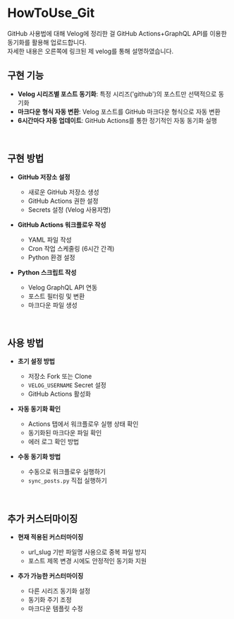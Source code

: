 # HowToUse_Git
GitHub 사용법에 대해 Velog에 정리한 걸 GitHub Actions+GraphQL API를 이용한 동기화를 활용해 업로드합니다.<br>
자세한 내용은 오른쪽에 링크된 제 velog를 통해 설명하였습니다.

## 구현 기능

- **Velog 시리즈별 포스트 동기화**: 특정 시리즈('github')의 포스트만 선택적으로 동기화
- **마크다운 형식 자동 변환**: Velog 포스트를 GitHub 마크다운 형식으로 자동 변환
- **6시간마다 자동 업데이트**: GitHub Actions를 통한 정기적인 자동 동기화 실행

<br>

## 구현 방법

- **GitHub 저장소 설정**
  - 새로운 GitHub 저장소 생성
  - GitHub Actions 권한 설정
  - Secrets 설정 (Velog 사용자명)

- **GitHub Actions 워크플로우 작성**
  - YAML 파일 작성
  - Cron 작업 스케줄링 (6시간 간격)
  - Python 환경 설정

- **Python 스크립트 작성**
  - Velog GraphQL API 연동
  - 포스트 필터링 및 변환
  - 마크다운 파일 생성
<br>

## 사용 방법

- **초기 설정 방법**
  - 저장소 Fork 또는 Clone
  - `VELOG_USERNAME` Secret 설정
  - GitHub Actions 활성화

- **자동 동기화 확인**
  - Actions 탭에서 워크플로우 실행 상태 확인
  - 동기화된 마크다운 파일 확인
  - 에러 로그 확인 방법

- **수동 동기화 방법**
  - 수동으로 워크플로우 실행하기
  - `sync_posts.py` 직접 실행하기
<br>

## 추가 커스터마이징

- **현재 적용된 커스터마이징**
  - url_slug 기반 파일명 사용으로 중복 파일 방지
  - 포스트 제목 변경 시에도 안정적인 동기화 지원

- **추가 가능한 커스터마이징**
  - 다른 시리즈 동기화 설정
  - 동기화 주기 조정
  - 마크다운 템플릿 수정
